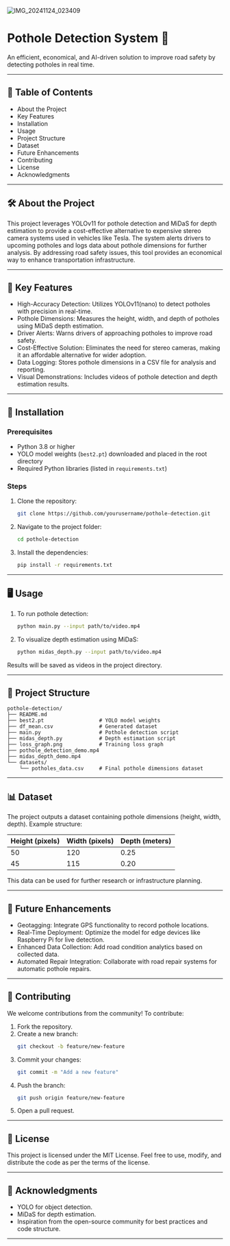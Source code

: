 ![IMG_20241124_023409](https://github.com/user-attachments/assets/8a9b65f6-20f2-44f2-8ed0-06c2d07e6eb3)
# Pothole Detection System 🚧

An efficient, economical, and AI-driven solution to improve road safety by detecting potholes in real time.

---

## 📜 Table of Contents

- About the Project
- Key Features
- Installation
- Usage
- Project Structure
- Dataset
- Future Enhancements
- Contributing
- License
- Acknowledgments

---

## 🛠 About the Project

This project leverages YOLOv11 for pothole detection and MiDaS for depth estimation to provide a cost-effective 
alternative to expensive stereo camera systems used in vehicles like Tesla. The system alerts drivers to upcoming 
potholes and logs data about pothole dimensions for further analysis. By addressing road safety issues, this tool 
provides an economical way to enhance transportation infrastructure.

---

## 🌟 Key Features

- High-Accuracy Detection: Utilizes YOLOv11(nano) to detect potholes with precision in real-time.
- Pothole Dimensions: Measures the height, width, and depth of potholes using MiDaS depth estimation.
- Driver Alerts: Warns drivers of approaching potholes to improve road safety.
- Cost-Effective Solution: Eliminates the need for stereo cameras, making it an affordable alternative for wider adoption.
- Data Logging: Stores pothole dimensions in a CSV file for analysis and reporting.
- Visual Demonstrations: Includes videos of pothole detection and depth estimation results.

---

## 🚀 Installation

### Prerequisites
- Python 3.8 or higher
- YOLO model weights (`best2.pt`) downloaded and placed in the root directory
- Required Python libraries (listed in `requirements.txt`)

### Steps
1. Clone the repository:
   ```bash
   git clone https://github.com/yourusername/pothole-detection.git
   ```
2. Navigate to the project folder:
   ```bash
   cd pothole-detection
   ```
3. Install the dependencies:
   ```bash
   pip install -r requirements.txt
   ```

---

## 🖥 Usage

1. To run pothole detection:
   ```bash
   python main.py --input path/to/video.mp4
   ```
2. To visualize depth estimation using MiDaS:
   ```bash
   python midas_depth.py --input path/to/video.mp4
   ```

Results will be saved as videos in the project directory.

---

## 📂 Project Structure

```
pothole-detection/
├── README.md
├── best2.pt                  # YOLO model weights
├── df_mean.csv               # Generated dataset
├── main.py                   # Pothole detection script
├── midas_depth.py            # Depth estimation script
├── loss_graph.png            # Training loss graph
├── pothole_detection_demo.mp4
├── midas_depth_demo.mp4
└── datasets/
    └── potholes_data.csv     # Final pothole dimensions dataset
```

---

## 📊 Dataset

The project outputs a dataset containing pothole dimensions (height, width, depth). Example structure:

| Height (pixels) | Width (pixels) | Depth (meters) |
|-----------------|----------------|----------------|
| 50              | 120            | 0.25           |
| 45              | 115            | 0.20           |

This data can be used for further research or infrastructure planning.

---

## 🔮 Future Enhancements

- Geotagging: Integrate GPS functionality to record pothole locations.
- Real-Time Deployment: Optimize the model for edge devices like Raspberry Pi for live detection.
- Enhanced Data Collection: Add road condition analytics based on collected data.
- Automated Repair Integration: Collaborate with road repair systems for automatic pothole repairs.

---

## 🤝 Contributing

We welcome contributions from the community! To contribute:

1. Fork the repository.
2. Create a new branch:
   ```bash
   git checkout -b feature/new-feature
   ```
3. Commit your changes:
   ```bash
   git commit -m "Add a new feature"
   ```
4. Push the branch:
   ```bash
   git push origin feature/new-feature
   ```
5. Open a pull request.

---

## 📜 License

This project is licensed under the MIT License. Feel free to use, modify, and distribute the code as per the terms of the license.

---

## 🙌 Acknowledgments

- YOLO for object detection.
- MiDaS for depth estimation.
- Inspiration from the open-source community for best practices and code structure.

---
